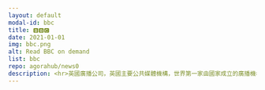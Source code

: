 ```yaml
---
layout: default
modal-id: bbc
title: 🅱🅱🅲
date: 2021-01-01
img: bbc.png
alt: Read BBC on demand
list: bbc
repo: agorahub/news0
description: <hr>英國廣播公司，英國主要公共媒體機構，世界第一家由國家成立的廣播機構，全球最大的新聞媒體（按僱員人數）。
---
```

